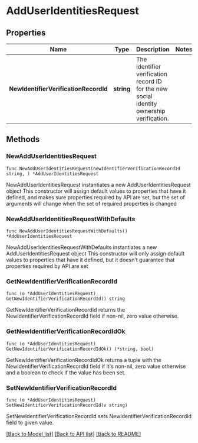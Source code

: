 # AddUserIdentitiesRequest

## Properties

Name | Type | Description | Notes
------------ | ------------- | ------------- | -------------
**NewIdentifierVerificationRecordId** | **string** | The identifier verification record ID for the new social identity ownership verification. | 

## Methods

### NewAddUserIdentitiesRequest

`func NewAddUserIdentitiesRequest(newIdentifierVerificationRecordId string, ) *AddUserIdentitiesRequest`

NewAddUserIdentitiesRequest instantiates a new AddUserIdentitiesRequest object
This constructor will assign default values to properties that have it defined,
and makes sure properties required by API are set, but the set of arguments
will change when the set of required properties is changed

### NewAddUserIdentitiesRequestWithDefaults

`func NewAddUserIdentitiesRequestWithDefaults() *AddUserIdentitiesRequest`

NewAddUserIdentitiesRequestWithDefaults instantiates a new AddUserIdentitiesRequest object
This constructor will only assign default values to properties that have it defined,
but it doesn't guarantee that properties required by API are set

### GetNewIdentifierVerificationRecordId

`func (o *AddUserIdentitiesRequest) GetNewIdentifierVerificationRecordId() string`

GetNewIdentifierVerificationRecordId returns the NewIdentifierVerificationRecordId field if non-nil, zero value otherwise.

### GetNewIdentifierVerificationRecordIdOk

`func (o *AddUserIdentitiesRequest) GetNewIdentifierVerificationRecordIdOk() (*string, bool)`

GetNewIdentifierVerificationRecordIdOk returns a tuple with the NewIdentifierVerificationRecordId field if it's non-nil, zero value otherwise
and a boolean to check if the value has been set.

### SetNewIdentifierVerificationRecordId

`func (o *AddUserIdentitiesRequest) SetNewIdentifierVerificationRecordId(v string)`

SetNewIdentifierVerificationRecordId sets NewIdentifierVerificationRecordId field to given value.



[[Back to Model list]](../README.md#documentation-for-models) [[Back to API list]](../README.md#documentation-for-api-endpoints) [[Back to README]](../README.md)


